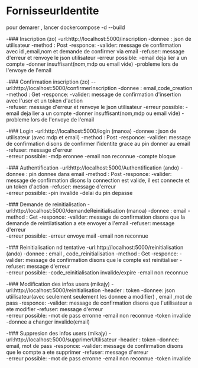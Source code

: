 # FornisseurIdentite
pour demarer , lancer dockercompose -d --build 

-### Inscription (zo)
    -url:http://localhost:5000/inscription
    -donnee : json de utilisateur
    -method : Post
    -responce: 
        -valider: message de confirmation avec id ,email,nom et demande de confirmer via email 
        -refuser: message d'erreur et renvoye le json utilisateur 
            -erreur possible:
                -email deja lier a un compte
                -donner insuffisant(nom,mdp ou email vide)
                -probleme lors de l'envoye de l'email

-### Confirmation inscription (zo)
    --url:http://localhost:5000/confirmerInscription
    -donnee : email,code_creation 
    -method : Get
    -responce: 
        -valider: message de confirmation d'insertion avec l'user et un token d'action  
        -refuser: message d'erreur et renvoye le json utilisateur 
            -erreur possible:
                -email deja lier a un compte
                -donner insuffisant(nom,mdp ou email vide)
                -probleme lors de l'envoye de l'email

-### Login
    -url:http://localhost:5000/login (manoa)
    -donnee : json de utilisateur (avec mdp et email)
    -method : Post
    -responce: 
        -valider: message de confirmation disons de confirmer l'identite grace au pin donner au email 
        -refuser: message d'erreur  
            -erreur possible:
                -mdp eronnee
                -email non reconnue 
                -compte bloque

-### Authentification
    -url:http://localhost:5000/Authentification (ando)
        -donnee : pin donnee dans email
        -method : Post
        -responce: 
            -valider: message de confirmation disons la connection est valide, il est connecte et un token d'action
            -refuser: message d'erreur  
                -erreur possible:
                    -pin invalide
                    -delai du pin depasse

-### Demande de reinitialisation 
    -url:http://localhost:5000/demandeReinitialisation (manoa)
        -donnee : email 
        -method : Get
        -responce: 
            -valider: message de confirmation disons que la demande de reintilatisation a ete envoyer a l'email 
            -refuser: message d'erreur  
                -erreur possible:
                    -erreur envoye mail
                    -email non reconnue

-### Reinitialisation nd tentative
    -url:http://localhost:5000/reinitialisation (ando)
        -donnee : email , code_reinitialisation
        -method : Get
        -responce: 
            -valider: message de confirmation disons que le compte est reinitialiser 
            -refuser: message d'erreur  
                -erreur possible:
                    -code_reinitialisation invalide/expire
                    -email non reconnue

-### Modification des infos users (mikajy)
    -url:http://localhost:5000/reinitialisation
        -header : token
        -donnee: json utiilisateur(avec seulement seulement les donnee a modifier) , email ,mot de pass
        -responce: 
            -valider: message de confirmation disons que l'utilisateur a ete modifier 
            -refuser: message d'erreur  
                -erreur possible:
                    -mot de pass erronne
                    -email non reconnue
                    -token invalide
                    -donnee a changer invalide(email)

-### Suppresion des infos users (mikajy)
    -url:http://localhost:5000/supprimerUtilisateur
        -header : token
        -donnee: email, mot de pass
        -responce: 
            -valider: message de confirmation disons que le compte a ete supprimer 
            -refuser: message d'erreur  
                -erreur possible:
                    -mot de pass erronne
                    -email non reconnue
                    -token invalide